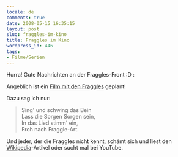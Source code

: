 ```yaml
---
locale: de
comments: true
date: 2008-05-15 16:35:15
layout: post
slug: fraggles-im-kino
title: Fraggles im Kino
wordpress_id: 446
tags:
- Filme/Serien
---
```


Hurra! Gute Nachrichten an der Fraggles-Front :D :

Angeblich ist ein [Film mit den Fraggles](http://www.serienjunkies.de/news/fraggle-rock-18295.html)
geplant!

Dazu sag ich nur:

> Sing' und schwing das Bein    
> Lass die Sorgen Sorgen sein,    
> In das Lied stimm' ein,    
> Froh nach Fraggle-Art. 

Und jeder, der die Fraggles nicht kennt, schämt sich und liest den
[Wikipedia](http://de.wikipedia.org/wiki/Fraggles)-Artikel oder sucht mal bei
YouTube.
